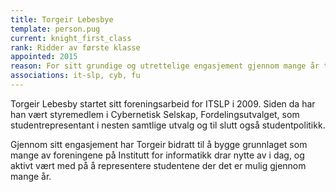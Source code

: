 ```yaml
---
title: Torgeir Lebesbye
template: person.pug
current: knight_first_class
rank: Ridder av første klasse
appointed: 2015
reason: For sitt grundige og utrettelige engasjement gjennom mange år tildeles Torgeir Lebesby graden Ridder av første klasse av Hennes Majestet Keiserpingvinen den Fornemmes orden.
associations: it-slp, cyb, fu
---
```


Torgeir Lebesby startet sitt foreningsarbeid for ITSLP i 2009. Siden da har han vært styremedlem i Cybernetisk Selskap, Fordelingsutvalget, som studentrepresentant i nesten samtlige utvalg og til slutt også studentpolitikk.

Gjennom sitt engasjement har Torgeir bidratt til å bygge grunnlaget som mange av foreningene på Institutt for informatikk drar nytte av i dag, og aktivt vært med på å representere studentene der det er mulig gjennom mange år.
